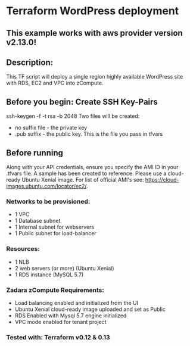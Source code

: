 # Terraform WordPress deployment
## This example works with aws provider version v2.13.0!
## Description:
This TF script will deploy a single region highly available WordPress site with RDS, EC2 and VPC into zCompute. 

## Before you begin: Create SSH Key-Pairs

ssh-keygen -f <path to key file> -t rsa -b 2048
Two files will be created:
 - no suffix file - the private key
 - .pub suffix - the public key. This is the file you pass in tfvars
 
## Before running
Along with your API credentials, ensure you specify the AMI ID in your .tfvars file. A sample has been created to reference. Please use a cloud-ready Ubuntu Xenial image. For list of official AMI's see: https://cloud-images.ubuntu.com/locator/ec2/.

### Networks to be provisioned:
- 1 VPC 
- 1 Database subnet 
- 1 Internal subnet for webservers
- 1 Public subnet for load-balancer

### Resources:
- 1 NLB
- 2 web servers (or more) (Ubuntu Xenial)
- 1 RDS instance (MySQL 5.7)

### Zadara zCompute Requirements:
- Load balancing enabled and initialized from the UI
- Ubuntu Xenial cloud-ready image uploaded and set as Public 
- RDS Enabled with Mysql 5.7 engine initialized
- VPC mode enabled for tenant project

### Tested with: Terraform v0.12 & 0.13

